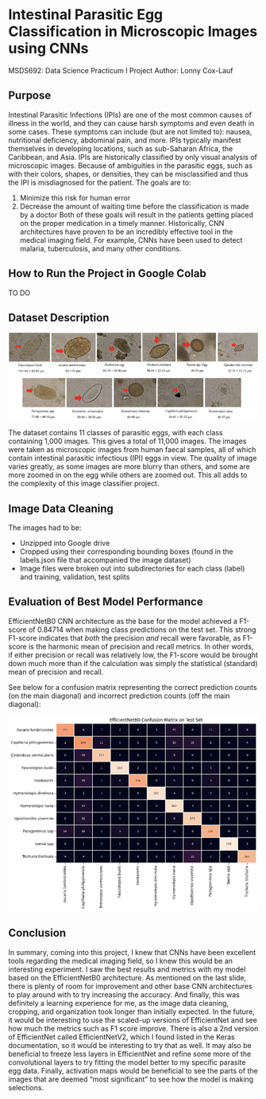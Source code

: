 # **Intestinal Parasitic Egg Classification in Microscopic Images using CNNs**
MSDS692: Data Science Practicum I Project
Author: Lonny Cox-Lauf

## Purpose

Intestinal Parasitic Infections (IPIs) are one of the most common causes of illness in the world, and they can cause harsh symptoms and even death in some cases. These symptoms can include (but are not limited to): nausea, nutritional deficiency, abdominal pain, and more. IPIs typically manifest themselves in developing locations, such as sub-Saharan Africa, the Caribbean, and Asia. IPIs are historically classified by only visual analysis of microscopic images. Because of ambiguities in the parasitic eggs, such as with their colors, shapes, or densities, they can be misclassified and thus the IPI is misdiagnosed for the patient. The goals are to:
1. Minimize this risk for human error
2. Decrease the amount of waiting time before the classification is made by a doctor
Both of these goals will result in the patients getting placed on the proper medication in a timely manner. Historically, CNN architectures have proven to be an incredibly effective tool in the medical imaging field.	For example, CNNs have been used to detect malaria, tuberculosis, and many other conditions.

## How to Run the Project in Google Colab

TO DO

## Dataset Description

![alt text](parasite_eggs_11.png "Sample Microscopic Image for each of the 11 Parasitic Egg Classifications")

The dataset contains 11 classes of parasitic eggs, with each class containing 1,000 images. This gives a total of 11,000 images. The images were taken as microscopic images from human faecal samples, all of which contain intestinal parasitic infectious (IPI) eggs in view. The quality of image varies greatly, as some images are more blurry than others, and some are more zoomed in on the egg while others are zoomed out. This all adds to the complexity of this image classifier project.

## Image Data Cleaning

The images had to be:

* Unzipped into Google drive
* Cropped using their corresponding bounding boxes (found in the labels.json file that accompanied the image dataset)
* Image files were broken out into subdirectories for each class (label) and training, validation, test splits

## Evaluation of Best Model Performance

EfficientNetB0 CNN architecture as the base for the model achieved a F1-score of 0.84714 when making class predictions on the test set. This strong F1-score indicates that *both* the precision *and* recall were favorable, as F1-score is the harmonic mean of precision and recall metrics. In other words, if either precision or recall was relatively low, the F1-score would be brought down much more than if the calculation was simply the statistical (standard) mean of precision and recall.

See below for a confusion matrix representing the correct prediction counts (on the main diagonal) and incorrect prediction counts (off the main diagonal):

![alt text](ConfMat_EfficientNetB0.png "Confusion Matrix")

## Conclusion

In summary, coming into this project, I knew that CNNs have been excellent tools regarding the medical imaging field, so I knew this would be an interesting experiment. I saw the best results and metrics with my model based on the EfficientNetB0 architecture. As mentioned on the last slide, there is plenty of room for improvement and other base CNN architectures to play around with to try increasing the accuracy. And finally, this was definitely a learning experience for me, as the image data cleaning, cropping, and organization took longer than initially expected. In the future, it would be interesting to use the scaled-up versions of EfficientNet and see how much the metrics such as F1 score improve. There is also a 2nd version of EfficientNet called EfficientNetV2, which I found listed in the Keras documentation, so it would be interesting to try that as well. It may also be beneficial to freeze less layers in EfficientNet and refine some more of the convolutional layers to try fitting the model better to my specific parasite egg data. Finally, activation maps would be beneficial to see the parts of the images that are deemed “most significant” to see how the model is making selections.

